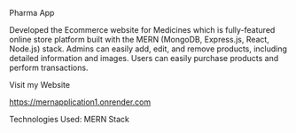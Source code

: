 Pharma App

Developed the Ecommerce website for Medicines which is fully-featured online store platform built with the MERN (MongoDB, Express.js, React, Node.js) stack.
Admins can easily add, edit, and remove products, including detailed information and images. Users can easily purchase products and perform transactions.

Visit my Website

https://mernapplication1.onrender.com

Technologies Used:
MERN Stack
